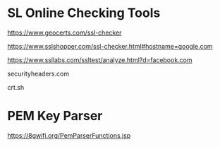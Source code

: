 # SL Online Checking Tools
https://www.geocerts.com/ssl-checker

https://www.sslshopper.com/ssl-checker.html#hostname=google.com

https://www.ssllabs.com/ssltest/analyze.html?d=facebook.com

securityheaders.com

crt.sh

# PEM Key Parser
https://8gwifi.org/PemParserFunctions.jsp

